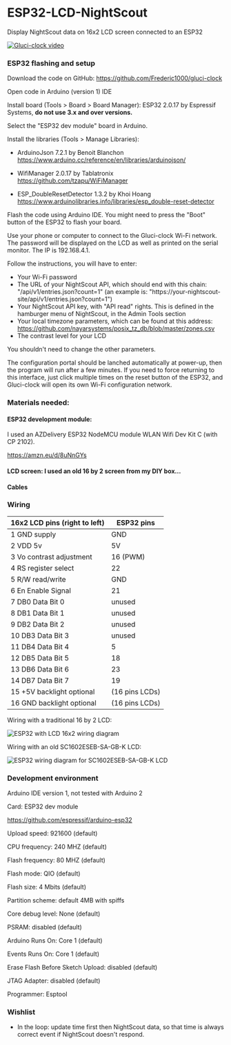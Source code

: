 # ESP32-LCD-NightScout
Display NightScout data on 16x2 LCD screen connected to an ESP32

[![Gluci-clock video](static/gluci-clock-video.png)](https://www.youtube.com/watch?v=C9UZCQdO3x0)

### ESP32 flashing and setup

Download the code on GitHub: https://github.com/Frederic1000/gluci-clock

Open code in Arduino (version 1) IDE

Install board (Tools > Board > Board Manager): ESP32 2.0.17 by Espressif Systems, **do not use 3.x and over versions.**

Select the "ESP32 dev module" board in Arduino.

Install the libraries (Tools > Manage Libraries):
- ArduinoJson 7.2.1 by Benoit Blanchon https://www.arduino.cc/reference/en/libraries/arduinojson/

- WifiManager 2.0.17 by Tablatronix https://github.com/tzapu/WiFiManager

- ESP_DoubleResetDetector 1.3.2 by Khoi Hoang https://www.arduinolibraries.info/libraries/esp_double-reset-detector

Flash the code using Arduino IDE. You might need to press the "Boot" button of the ESP32 to flash your board.

Use your phone or computer to connect to the Gluci-clock Wi-Fi network. The password will be displayed on the LCD as well as printed on the serial monitor. The IP is 192.168.4.1.

Follow the instructions, you will have to enter:
- Your Wi-Fi password
- The URL of your NightScout API, which should end with this chain: "/api/v1/entries.json?count=1" (an example is: "https://your-nightscout-site/api/v1/entries.json?count=1")
- Your NightScout API key, with "API read" rights. This is defined in the hamburger menu of NightScout, in the Admin Tools section
- Your local timezone parameters, which can be found at this address: https://github.com/nayarsystems/posix_tz_db/blob/master/zones.csv
- The contrast level for your LCD

You shouldn't need to change the other parameters.

The configuration portal should be lanched automatically at power-up, then the program will run after a few minutes. If you need to force returning to this interface, just click multiple times on the reset button of the ESP32, and Gluci-clock will open its own Wi-Fi configuration network.


### Materials needed:

#### ESP32 development module:

I used an AZDelivery ESP32 NodeMCU module WLAN Wifi Dev Kit C (with CP 2102).

https://amzn.eu/d/8uNnGYs


#### LCD screen: I used an old 16 by 2 screen from my DIY box...

#### Cables

### Wiring

| 16x2 LCD pins (right to left) |  ESP32 pins  |
| ----------------------------- | ------------ |
| 1 GND supply                  |     GND      |
| 2 VDD 5v                      |      5V      |
| 3 Vo contrast adjustment      |   16 (PWM)   |
| 4 RS register select          |      22      |
| 5 R/W read/write              |     GND      |
| 6 En Enable Signal            |      21      |
| 7 DB0 Data Bit 0              |    unused    |
| 8 DB1 Data Bit 1              |    unused    |
| 9 DB2 Data Bit 2              |    unused    |
|10 DB3 Data Bit 3              |    unused    |
|11 DB4 Data Bit 4              |       5      |
|12 DB5 Data Bit 5              |      18      |
|13 DB6 Data Bit 6              |      23      |
|14 DB7 Data Bit 7              |      19      |
|15 +5V backlight optional      |(16 pins LCDs)|
|16 GND backlight optional      |(16 pins LCDs)|

Wiring with a traditional 16 by 2 LCD:

![ESP32 with LCD 16x2 wiring diagram](static/esp32-LCD1602-16pins.jpg)

Wiring with an old SC1602ESEB-SA-GB-K LCD:

![ESP32 wiring diagram for SC1602ESEB-SA-GB-K LCD](static/esp32-sc1602lcd.jpg)

### Development environment
Arduino IDE version 1, not tested with Arduino 2

Card: ESP32 dev module

https://github.com/espressif/arduino-esp32

Upload speed: 921600 (default)

CPU frequency: 240 MHZ (default)

Flash frequency: 80 MHZ (default)

Flash mode: QIO (default)

Flash size: 4 Mbits (default)

Partition scheme: default 4MB with spiffs

Core debug level: None (default)

PSRAM: disabled (default)

Arduino Runs On: Core 1 (default)

Events Runs On: Core 1 (default)

Erase Flash Before Sketch Upload: disabled (default)

JTAG Adapter: disabled (default)

Programmer: Esptool

### Wishlist

- In the loop: update time first then NightScout data, so that time is always correct event if NightScout doesn't respond.





